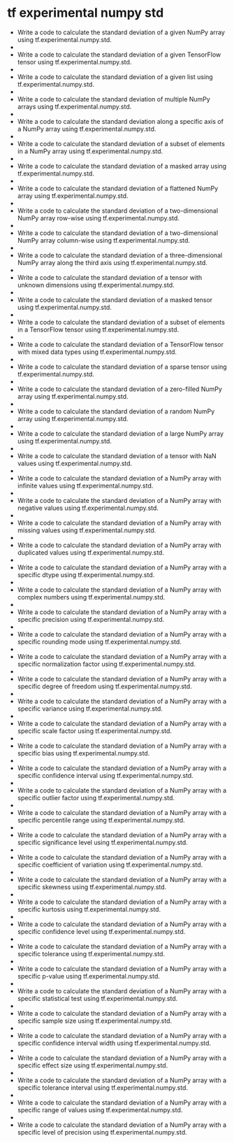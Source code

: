 # tf experimental numpy std

- Write a code to calculate the standard deviation of a given NumPy array using tf.experimental.numpy.std.
- 
- Write a code to calculate the standard deviation of a given TensorFlow tensor using tf.experimental.numpy.std.
- 
- Write a code to calculate the standard deviation of a given list using tf.experimental.numpy.std.
- 
- Write a code to calculate the standard deviation of multiple NumPy arrays using tf.experimental.numpy.std.
- 
- Write a code to calculate the standard deviation along a specific axis of a NumPy array using tf.experimental.numpy.std.
- 
- Write a code to calculate the standard deviation of a subset of elements in a NumPy array using tf.experimental.numpy.std.
- 
- Write a code to calculate the standard deviation of a masked array using tf.experimental.numpy.std.
- 
- Write a code to calculate the standard deviation of a flattened NumPy array using tf.experimental.numpy.std.
- 
- Write a code to calculate the standard deviation of a two-dimensional NumPy array row-wise using tf.experimental.numpy.std.
- 
- Write a code to calculate the standard deviation of a two-dimensional NumPy array column-wise using tf.experimental.numpy.std.
- 
- Write a code to calculate the standard deviation of a three-dimensional NumPy array along the third axis using tf.experimental.numpy.std.
- 
- Write a code to calculate the standard deviation of a tensor with unknown dimensions using tf.experimental.numpy.std.
- 
- Write a code to calculate the standard deviation of a masked tensor using tf.experimental.numpy.std.
- 
- Write a code to calculate the standard deviation of a subset of elements in a TensorFlow tensor using tf.experimental.numpy.std.
- 
- Write a code to calculate the standard deviation of a TensorFlow tensor with mixed data types using tf.experimental.numpy.std.
- 
- Write a code to calculate the standard deviation of a sparse tensor using tf.experimental.numpy.std.
- 
- Write a code to calculate the standard deviation of a zero-filled NumPy array using tf.experimental.numpy.std.
- 
- Write a code to calculate the standard deviation of a random NumPy array using tf.experimental.numpy.std.
- 
- Write a code to calculate the standard deviation of a large NumPy array using tf.experimental.numpy.std.
- 
- Write a code to calculate the standard deviation of a tensor with NaN values using tf.experimental.numpy.std.
- 
- Write a code to calculate the standard deviation of a NumPy array with infinite values using tf.experimental.numpy.std.
- 
- Write a code to calculate the standard deviation of a NumPy array with negative values using tf.experimental.numpy.std.
- 
- Write a code to calculate the standard deviation of a NumPy array with missing values using tf.experimental.numpy.std.
- 
- Write a code to calculate the standard deviation of a NumPy array with duplicated values using tf.experimental.numpy.std.
- 
- Write a code to calculate the standard deviation of a NumPy array with a specific dtype using tf.experimental.numpy.std.
- 
- Write a code to calculate the standard deviation of a NumPy array with complex numbers using tf.experimental.numpy.std.
- 
- Write a code to calculate the standard deviation of a NumPy array with a specific precision using tf.experimental.numpy.std.
- 
- Write a code to calculate the standard deviation of a NumPy array with a specific rounding mode using tf.experimental.numpy.std.
- 
- Write a code to calculate the standard deviation of a NumPy array with a specific normalization factor using tf.experimental.numpy.std.
- 
- Write a code to calculate the standard deviation of a NumPy array with a specific degree of freedom using tf.experimental.numpy.std.
- 
- Write a code to calculate the standard deviation of a NumPy array with a specific variance using tf.experimental.numpy.std.
- 
- Write a code to calculate the standard deviation of a NumPy array with a specific scale factor using tf.experimental.numpy.std.
- 
- Write a code to calculate the standard deviation of a NumPy array with a specific bias using tf.experimental.numpy.std.
- 
- Write a code to calculate the standard deviation of a NumPy array with a specific confidence interval using tf.experimental.numpy.std.
- 
- Write a code to calculate the standard deviation of a NumPy array with a specific outlier factor using tf.experimental.numpy.std.
- 
- Write a code to calculate the standard deviation of a NumPy array with a specific percentile range using tf.experimental.numpy.std.
- 
- Write a code to calculate the standard deviation of a NumPy array with a specific significance level using tf.experimental.numpy.std.
- 
- Write a code to calculate the standard deviation of a NumPy array with a specific coefficient of variation using tf.experimental.numpy.std.
- 
- Write a code to calculate the standard deviation of a NumPy array with a specific skewness using tf.experimental.numpy.std.
- 
- Write a code to calculate the standard deviation of a NumPy array with a specific kurtosis using tf.experimental.numpy.std.
- 
- Write a code to calculate the standard deviation of a NumPy array with a specific confidence level using tf.experimental.numpy.std.
- 
- Write a code to calculate the standard deviation of a NumPy array with a specific tolerance using tf.experimental.numpy.std.
- 
- Write a code to calculate the standard deviation of a NumPy array with a specific p-value using tf.experimental.numpy.std.
- 
- Write a code to calculate the standard deviation of a NumPy array with a specific statistical test using tf.experimental.numpy.std.
- 
- Write a code to calculate the standard deviation of a NumPy array with a specific sample size using tf.experimental.numpy.std.
- 
- Write a code to calculate the standard deviation of a NumPy array with a specific confidence interval width using tf.experimental.numpy.std.
- 
- Write a code to calculate the standard deviation of a NumPy array with a specific effect size using tf.experimental.numpy.std.
- 
- Write a code to calculate the standard deviation of a NumPy array with a specific tolerance interval using tf.experimental.numpy.std.
- 
- Write a code to calculate the standard deviation of a NumPy array with a specific range of values using tf.experimental.numpy.std.
- 
- Write a code to calculate the standard deviation of a NumPy array with a specific level of precision using tf.experimental.numpy.std.